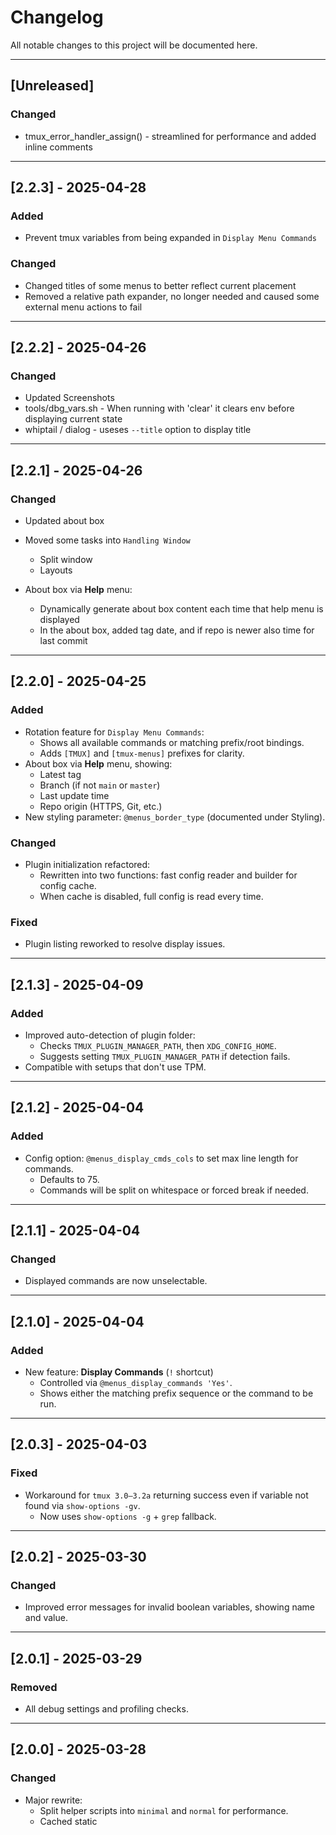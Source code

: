 # Changelog

All notable changes to this project will be documented here.

---

## [Unreleased]

### Changed

- tmux_error_handler_assign() - streamlined for performance and added inline comments

---

## [2.2.3] - 2025-04-28

### Added

- Prevent tmux variables from being expanded in `Display Menu Commands`

### Changed

- Changed titles of some menus to better reflect current placement
- Removed a relative path expander, no longer needed and caused some external
  menu actions to fail

---

## [2.2.2] - 2025-04-26

### Changed

- Updated Screenshots
- tools/dbg_vars.sh - When running with 'clear' it clears env before displaying
  current state
- whiptail / dialog - useses `--title` option to display title

---

## [2.2.1] - 2025-04-26

### Changed

- Updated about box
- Moved some tasks into `Handling Window`

  - Split window
  - Layouts

- About box via **Help** menu:
  - Dynamically generate about box content each time that help menu is displayed
  - In the about box, added tag date, and if repo is newer also time for last commit

---

## [2.2.0] - 2025-04-25

### Added

- Rotation feature for `Display Menu Commands`:
  - Shows all available commands or matching prefix/root bindings.
  - Adds `[TMUX]` and `[tmux-menus]` prefixes for clarity.
- About box via **Help** menu, showing:
  - Latest tag
  - Branch (if not `main` or `master`)
  - Last update time
  - Repo origin (HTTPS, Git, etc.)
- New styling parameter: `@menus_border_type` (documented under Styling).

### Changed

- Plugin initialization refactored:
  - Rewritten into two functions: fast config reader and builder for config cache.
  - When cache is disabled, full config is read every time.

### Fixed

- Plugin listing reworked to resolve display issues.

---

## [2.1.3] - 2025-04-09

### Added

- Improved auto-detection of plugin folder:
  - Checks `TMUX_PLUGIN_MANAGER_PATH`, then `XDG_CONFIG_HOME`.
  - Suggests setting `TMUX_PLUGIN_MANAGER_PATH` if detection fails.
- Compatible with setups that don't use TPM.

---

## [2.1.2] - 2025-04-04

### Added

- Config option: `@menus_display_cmds_cols` to set max line length for commands.
  - Defaults to 75.
  - Commands will be split on whitespace or forced break if needed.

---

## [2.1.1] - 2025-04-04

### Changed

- Displayed commands are now unselectable.

---

## [2.1.0] - 2025-04-04

### Added

- New feature: **Display Commands** (`!` shortcut)
  - Controlled via `@menus_display_commands 'Yes'`.
  - Shows either the matching prefix sequence or the command to be run.

---

## [2.0.3] - 2025-04-03

### Fixed

- Workaround for `tmux 3.0–3.2a` returning success even if variable not found
  via `show-options -gv`.
  - Now uses `show-options -g` + `grep` fallback.

---

## [2.0.2] - 2025-03-30

### Changed

- Improved error messages for invalid boolean variables, showing name and value.

---

## [2.0.1] - 2025-03-29

### Removed

- All debug settings and profiling checks.

---

## [2.0.0] - 2025-03-28

### Changed

- Major rewrite:
  - Split helper scripts into `minimal` and `normal` for performance.
  - Cached static
